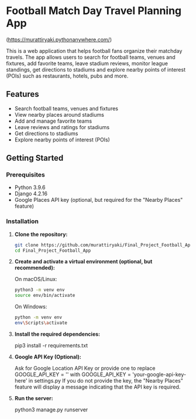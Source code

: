 # Football Match Day Travel Planning App
(https://murattiryaki.pythonanywhere.com/)

This is a web application that helps football fans organize their matchday travels. The app allows users to search for football teams, venues and fixtures, add favorite teams, leave stadium reviews, monitor league standings, get directions to stadiums and explore nearby points of interest (POIs) such as restaurants, hotels, pubs and more.

## Features
- Search football teams, venues and fixtures
- View nearby places around stadiums
- Add and manage favorite teams
- Leave reviews and ratings for stadiums
- Get directions to stadiums
- Explore nearby points of interest (POIs)

## Getting Started

### Prerequisites

- Python 3.9.6
- Django 4.2.16
- Google Places API key (optional, but required for the "Nearby Places" feature)

### Installation

1. **Clone the repository:**

   ```bash
   git clone https://github.com/murattiryaki/Final_Project_Football_App.git
   cd Final_Project_Football_App

2. **Create and activate a virtual environment (optional, but recommended):**

   On macOS/Linux:
   ```bash
   python3 -m venv env
   source env/bin/activate
   ```

   On Windows:
   ```bash
   python -m venv env
   env\Scripts\activate
   ```


4. **Install the required dependencies:**
   
   pip3 install -r requirements.txt

5. **Google API Key (Optional):**

   Ask for Google Location API Key or provide one to replace GOOGLE_API_KEY = '' with GOOGLE_API_KEY = 'your-google-api-key-here' in settings.py
   If you do not provide the key, the "Nearby Places" feature will display a message indicating that the API key is required.

7. **Run the server:**
   
   python3 manage.py runserver


